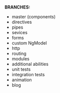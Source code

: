 <strong>BRANCHES:</strong><br>
<ul>
  <li>master (components)</li>
  <li>directives</li>
  <li>pipes</li>
  <li>sevices</li>
  <li>forms</li>
  <li>custom NgModel</li>
  <li>http</li>
  <li>routing</li>
  <li>modules</li>
  <li>additional abilities</li>
  <li>unit tests</li>
  <li>integration tests</li>
  <li>animation</li>
  <li>blog</li>
</ul>
